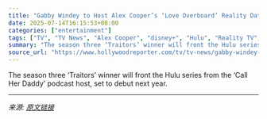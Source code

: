 ```yaml
---
title: "Gabby Windey to Host Alex Cooper’s ‘Love Overboard’ Reality Dating Series"
date: 2025-07-14T16:15:53+08:00
categories: ["entertainment"]
tags: ["TV", "TV News", "Alex Cooper", "disney+", "Hulu", "Reality TV", "The Bachelorette", "Traitors"]
summary: "The season three ‘Traitors’ winner will front the Hulu series from the ‘Call Her Daddy’ podcast host, set to debut next year."
source_url: "https://www.hollywoodreporter.com/tv/tv-news/gabby-windey-host-love-overboard-alex-cooper-dating-show-1236313818/"
---
```


The season three ‘Traitors’ winner will front the Hulu series from the ‘Call Her Daddy’ podcast host, set to debut next year.

---

*来源: [原文链接](https://www.hollywoodreporter.com/tv/tv-news/gabby-windey-host-love-overboard-alex-cooper-dating-show-1236313818/)*
